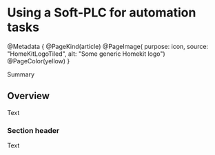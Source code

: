 # Using a Soft-PLC for automation tasks

@Metadata {
    @PageKind(article)
    @PageImage(
           purpose: icon, 
           source: "HomeKitLogoTiled", 
           alt: "Some generic Homekit logo")
    @PageColor(yellow)
}

Summary

## Overview

Text

### Section header

Text
